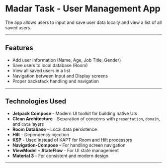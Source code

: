 # Madar Task - User Management App
  
The app allows users to input and save user data locally and view a list of all saved users.

---

##  Features

- Add user information (Name, Age, Job Title, Gender)
- Save users to local database (Room)
- View all saved users in a list
- Navigation between Input and Display screens
- Proper backstack handling and navigation

---

##  Technologies Used

- **Jetpack Compose** - Modern UI toolkit for building native UIs
- **Clean Architecture** - Separation of concerns with `presentation`, `domain`, and `data` layers
- **Room Database** - Local data persistence
- **Hilt** - Dependency injection
- **KSP** - Used instead of KAPT for Room and Hilt processors
- **Navigation-Compose** - For handling screen navigation
- **ViewModel + StateFlow** - For UI state management
- **Material 3** - For consistent and modern design

---
